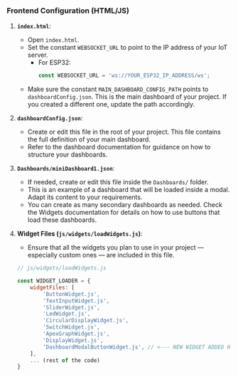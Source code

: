 ### Frontend Configuration (HTML/JS)

1. **`index.html`**:  
   * Open `index.html`.  
   * Set the constant `WEBSOCKET_URL` to point to the IP address of your IoT server.  
     * For ESP32:  
       ```js
       const WEBSOCKET_URL = 'ws://YOUR_ESP32_IP_ADDRESS/ws';
       ```
   * Make sure the constant `MAIN_DASHBOARD_CONFIG_PATH` points to `dashboardConfig.json`. This is the main dashboard of your project. If you created a different one, update the path accordingly.  

2. **`dashboardConfig.json`**:  
   * Create or edit this file in the root of your project. This file contains the full definition of your main dashboard.  
   * Refer to the dashboard documentation for guidance on how to structure your dashboards.  

3. **`Dashboards/miniDashboard1.json`**:  
   * If needed, create or edit this file inside the `Dashboards/` folder.  
   * This is an example of a dashboard that will be loaded inside a modal. Adapt its content to your requirements.  
   * You can create as many secondary dashboards as needed. Check the Widgets documentation for details on how to use buttons that load these dashboards.  

4. **Widget Files (`js/widgets/loadWidgets.js`)**:  
   * Ensure that all the widgets you plan to use in your project — especially custom ones — are included in this file.  

   ```js
   // js/widgets/loadWidgets.js

   const WIDGET_LOADER = {
       widgetFiles: [
           'ButtonWidget.js', 
           'TextInputWidget.js',
           'SliderWidget.js',
           'LedWidget.js',    
           'CircularDisplayWidget.js',
           'SwitchWidget.js', 
           'ApexGraphWidget.js', 
           'DisplayWidget.js', 
           'DashboardModalButtonWidget.js', // <--- NEW WIDGET ADDED HERE!
       ],
       ... (rest of the code)
   }
